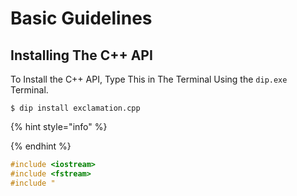 # Basic Guidelines

## Installing The C++ API

To Install the C++ API, Type This in The Terminal Using the `dip.exe` Terminal.

```
$ dip install exclamation.cpp
```

{% hint style="info" %}

{% endhint %}

```cpp
#include <iostream>
#include <fstream>
#include "
```




